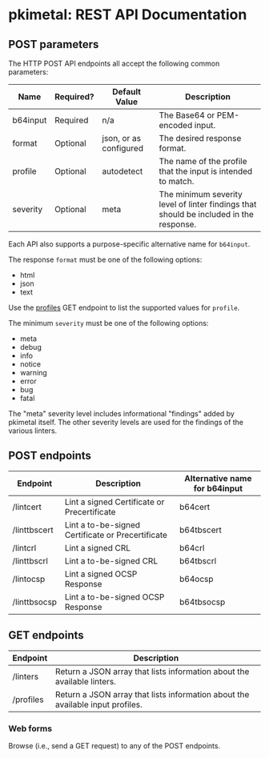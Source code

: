 # pkimetal: REST API Documentation

## POST parameters

The HTTP POST API endpoints all accept the following common parameters:

Name | Required? | Default Value | Description
--- | --- | --- | ---
b64input | Required | n/a | The Base64 or PEM-encoded input.
format | Optional | json, or as configured | The desired response format.
profile | Optional | autodetect | The name of the profile that the input is intended to match.
severity | Optional | meta | The minimum severity level of linter findings that should be included in the response.

Each API also supports a purpose-specific alternative name for `b64input`.

The response `format` must be one of the following options:

- html
- json
- text

Use the [profiles](#get-endpoints) GET endpoint to list the supported values for `profile`.

The minimum `severity` must be one of the following options:

- meta
- debug
- info
- notice
- warning
- error
- bug
- fatal

The "meta" severity level includes informational "findings" added by pkimetal itself. The other severity levels are used for the findings of the various linters.

## POST endpoints

Endpoint | Description | Alternative name for b64input
--- | --- | ---
/lintcert | Lint a signed Certificate or Precertificate | b64cert
/linttbscert | Lint a to-be-signed Certificate or Precertificate | b64tbscert
/lintcrl | Lint a signed CRL | b64crl
/linttbscrl | Lint a to-be-signed CRL | b64tbscrl
/lintocsp | Lint a signed OCSP Response | b64ocsp
/linttbsocsp | Lint a to-be-signed OCSP Response | b64tbsocsp

## GET endpoints

Endpoint | Description
--- | ---
/linters | Return a JSON array that lists information about the available linters.
/profiles | Return a JSON array that lists information about the available input profiles.

### Web forms

Browse (i.e., send a GET request) to any of the POST endpoints.
